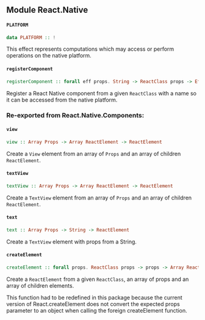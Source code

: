 ## Module React.Native

#### `PLATFORM`

``` purescript
data PLATFORM :: !
```

This effect represents computations which may access or perform operations
on the native platform.

#### `registerComponent`

``` purescript
registerComponent :: forall eff props. String -> ReactClass props -> Eff (platform :: PLATFORM | eff) Unit
```

Register a React Native component from a given `ReactClass` with a name
so it can be accessed from the native platform.


### Re-exported from React.Native.Components:

#### `view`

``` purescript
view :: Array Props -> Array ReactElement -> ReactElement
```

Create a `View` element from an array of `Props` and an array
of children `ReactElement`.

#### `textView`

``` purescript
textView :: Array Props -> Array ReactElement -> ReactElement
```

Create a `TextView` element from an array of `Props` and an array
of children `ReactElement`.

#### `text`

``` purescript
text :: Array Props -> String -> ReactElement
```

Create a `TextView` element with props from a String.

#### `createElement`

``` purescript
createElement :: forall props. ReactClass props -> props -> Array ReactElement -> ReactElement
```

Create a `ReactElement` from a given `ReactClass`, an array of props and an
array of children elements.

This function had to be redefined in this package because the current
version of React.createElement does not convert the expected props
parameter to an object when calling the foreign createElement function.

